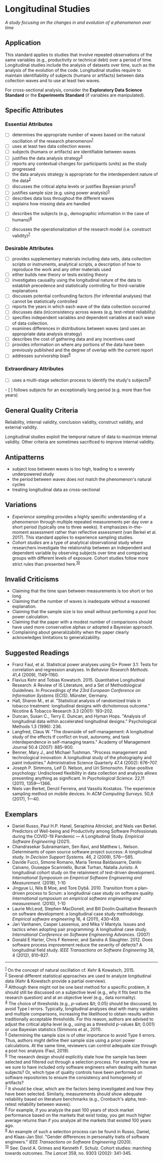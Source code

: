 # Longitudinal Studies
<standard name="Longitudinal">



*<desc>A study focusing on the changes in and evolution of a phenomenon over time</desc>*



## Application

This standard applies to studies that involve repeated observations of the same variables (e.g., productivity or technical debt) over a period of time. Longitudinal studies include the analysis of datasets over time, such as the analysis of the evolution of the code. Longitudinal studies require to maintain identifiability of subjects (humans or artifacts) between data collection waves and to use at least two waves.

For cross-sectional analysis, consider the **Exploratory Data Science Standard** or the **Experiments Standard** (if variables are manipulated).

## Specific Attributes

### Essential Attributes 
<checklist name="Essential">
    
<intro>

<method>
    
- [ ] determines the appropriate number of waves based on the natural oscillation of the research phenomenon<sup>[1](#myfootnote1)</sup>
- [ ] uses at least two data collection waves
- [ ] subjects (humans or artifacts) are identifiable between waves
- [ ] justifies the data analysis strategy<sup>[3](#myfootnote3)</sup>
- [ ] reports any contextual changes for participants (units) as the study progressed
- [ ] the data analysis strategy is appropriate for the interdependent nature of the data<sup>[2](#myfootnote2)</sup>
- [ ] discusses the critical alpha levels or justifies Bayesian priors<sup>[4](#myfootnote4)</sup>
- [ ] justifies sample size (e.g. using power analysis)<sup>[5](#myfootnote5)</sup>
- [ ] describes data loss throughout the different waves
- [ ] explains how missing data are handled

<results>

- [ ] describes the subjects (e.g., demographic information in the case of humans)<sup>[6](#myfootnote6)</sup>

<discussion>

- [ ] discusses the operationalization of the research model (i.e. construct validity)<sup>[7](#myfootnote7)</sup>

<other>
    
</checklist>
    
### Desirable Attributes
<checklist name="Desirable">

- [ ] provides supplementary materials including data sets, data collection scripts or instruments, analytical scripts, a description of how to reproduce the work and any other materials used
- [ ] either builds new theory or tests existing theory
- [ ] investigates causality using the longitudinal nature of the data to establish precedence and statistically controlling for third-variable explanations
- [ ] discusses potential confounding factors (for inferential analyses) that cannot be statistically controlled
- [ ] reports the years in which each wave of the data collection occurred
- [ ] discusses data (in)consistency across waves (e.g. test-retest reliability)
- [ ] specifies independent variables and dependent variables at each wave of data collection.
- [ ] examines differences in distributions between waves (and uses an appropriate data analysis strategy)
- [ ] describes the cost of gathering data and any incentives used
- [ ] provides information on where any portions of the data have been previously published and the degree of overlap with the current report
- [ ] addresses survivorship bias<sup>[8](#myfootnote8)</sup>     

</checklist>
    
### Extraordinary Attributes
<checklist name="Extraordinary">

- [ ] uses a multi-stage selection process to identify the study's subjects<sup>[9](#myfootnote9)</sup>
</checklist>
- [ ] follows subjects for an exceptionally long period (e.g. more than five years)    

## General Quality Criteria

Reliability, internal validity, conclusion validity, construct validity, and external validity.

Longitudinal studies exploit the temporal nature of data to maximize internal validity. Other criteria are sometimes sacrificed to improve internal validity.   

## Antipatterns

- subject loss between waves is too high, leading to a severely underpowered study
- the period between waves does not match the phenomenon's natural cycles
- treating longitudinal data as cross-sectional

## Variations

- _Experience sampling_ provides a highly specific understanding of a phenomenon through multiple repeated measurements per day over a short period (typically one to three weeks). It emphasizes in-the-moment assessment rather than reflective assessment (van Berkel et al. 2017). This standard applies to experience sampling studies.
- _Cohort studies_ are a type of analytical observational study where researchers investigate the relationship between an independent and dependent variable by observing subjects over time and comparing groups with different levels of exposure. Cohort studies follow more strict rules than presented here.<sup>[10](#myfootnote10)</sup>

## Invalid Criticisms

- Claiming that the time span between measurements is too short or too long.
- Claiming that the number of waves is inadequate without a reasoned explanation.
- Claiming that the sample size is too small without performing a _post hoc_ power calculation.
- Claiming that the paper with a modest number of comparisons should have used more conservative alphas or adopted a Bayesian approach.
- Complaining about generalizability when the paper clearly acknowledges limitations to generalizability.

## Suggested Readings

- Franz Faul, et al. Statistical power analyses using G\* Power 3.1: Tests for correlation and regression analyses. In _Behavior Research Methods_. 41,4 (2009), 1149–1160.  
- Flavius Kehr and Tobias Kowatsch. 2015. Quantitative Longitudinal Research: A Review of IS Literature, and a Set of Methodological Guidelines. In _Proceedings of the 23rd European Conference on Information Systems_ (ECIS). Münster, Germany.  
- Hall, Sharon M., et al. &quot;Statistical analysis of randomized trials in tobacco treatment: longitudinal designs with dichotomous outcome.&quot; Nicotine &amp; Tobacco Research 3.3 (2001): 193–202.  
- Duncan, Susan C., Terry E. Duncan, and Hyman Hops. &quot;Analysis of longitudinal data within accelerated longitudinal designs.&quot; Psychological Methods 1.3 (1996): 236.  
- Langfred, Claus W. &quot;The downside of self-management: A longitudinal study of the effects tf conflict on trust, autonomy, and task interdependence in self-managing teams.&quot; Academy of Management Journal 50.4 (2007): 885–900.  
- Benner, Mary J., and Michael Tushman. &quot;Process management and technological innovation: A longitudinal study of the photography and paint industries.&quot; Administrative Science Quarterly 47.4 (2002): 676–707.  
- Joseph P. Simmons, Leif D. Nelson, and Uri Simonsohn. False-positive psychology: Undisclosed flexibility in data collection and analysis allows presenting anything as significant. In _Psychological Science._ 22,11 (2011), 1359—1366.  
- Niels van Berkel, Denzil Ferreira, and Vassilis Kostakos. The experience sampling method on mobile devices. In _ACM Computing Surveys_. 50,6 (2017), 1—40.

## Exemplars

- Daniel Russo, Paul H.P. Hanel, Seraphina Altnickel, and Niels van Berkel. Predictors of Well-being and Productivity among Software Professionals during the COVID-19 Pandemic — A Longitudinal Study. _Empirical Software Engineering_ (2021). 
- Chandrasekar Subramaniam, Sen Ravi, and Matthew L. Nelson. Determinants of open source software project success: A longitudinal study. In _Decision Support Systems._ 46, 2 (2009), 576—585.  
- Davide Fucci, Simone Romano, Maria Teresa Baldassarre, Danilo Caivano, Giuseppe Scanniello, Burak Turhan, Natalia Juristo. A longitudinal cohort study on the retainment of test-driven development. _International Symposium on Empirical Software Engineering and Measurement._ (2018), 1-10  
- Jingyue Li, Nils B Moe, and Tore Dybå. 2010. Transition from a plan-driven process to Scrum: a longitudinal case study on software quality. _International symposium on empirical software engineering and measurement_. (2010), 1-10  
- Laurie McLeod, Stephen MacDonell, and Bill Doolin.Qualitative Research on software development: a longitudinal case study methodology. _Empirical software engineering_ 16, 4 (2011), 430–459.  
- Jari Vanhanen, Casper Lassenius, and Mika V Mantyla. Issues and tactics when adopting pair programming: A longitudinal case study. _International Conference on Software Engineering Advances_. (2007)  
- Donald E Harter, Chris F Kemerer, and Sandra A Slaughter. 2012. Does software process improvement reduce the severity of defects? A longitudinal field study. _IEEE Transactions on Software Engineering_ 38, 4 (2012), 810–827.

---
<footnote><sup>[1](#myfootnote1)</sup> On the concept of natural oscillation cf. Kehr &amp; Kowatsch, 2015.</footnote><br>
<footnote><sup>[2](#myfootnote2)</sup> Several different statistical approaches are used to analyze longitudinal data (Kehr &amp; Kowatsch provide a partial overview).</footnote><br>
<footnote><sup>[3](#myfootnote3)</sup> Although there might not be one best method for a specific problem, it should still be discussed on a subjective level (e.g., why it fits best to the research question) and at an objective level (e.g., data normality).</footnote><br>
<footnote><sup>[4](#myfootnote4)</sup> The choice of thresholds (e.g., _p_-values \&lt; 0.05) should be discussed, to avoid Type I errors. Typically, longitudinal analyses deal with many variables and multiple comparisons, increasing the likelihood to obtain results within traditionally acceptable thresholds. For this reason, authors are advised to adjust the critical alpha level (e.g., using as a threshold _p_-values \&lt; 0.001) or use Bayesian statistics (Simmons et al., 2011).</footnote><br>
<footnote><sup>[5](#myfootnote5)</sup> Determining the sample size is of utter importance to avoid Type II errors. Thus, authors might define their sample size using a priori power calculations. At the same time, reviewers can control adequate size through a post hoc analysis (Faul, 2019).</footnote><br>
<footnote><sup>[6](#myfootnote6)</sup> The research design should explicitly state how the sample has been selected and filtered out through a selection process. For example, how are we sure to have included only software engineers when dealing with human subjects? Or, which type of quality controls have been performed on software repositories to ensure the consistency and homogeneity of artifacts?</footnote><br>
<footnote><sup>[7](#myfootnote7)</sup> It should be clear, which are the factors being investigated and how they have been selected. Similarly, measurements should show adequate reliability based on literature benchmarks (e.g., Cronbach&#39;s alpha, test-retest reliability between waves).</footnote><br>
<footnote><sup>[8](#myfootnote8)</sup> For example, if you analyze the past 100 years of stock market performance based on the markets that exist today, you get much higher average returns than if you analyze all the markets that existed 100 years ago. </footnote><br>
<footnote><sup>[9](#myfootnote9)</sup> An example of such a selection process can be found in Russo, Daniel, and Klaas-Jan Stol. &quot;Gender differences in personality traits of software engineers.&quot; _IEEE Transactions on Software Engineering_ (2020).</footnote><br>
<footnote><sup>[10](#myfootnote10)</sup> See: David A. Grimes and Kenneth F. Schulz. Cohort studies: marching towards outcomes. _The Lancet_ 359, no. 9303 (2002): 341-345. </footnote><br>
</standard>
